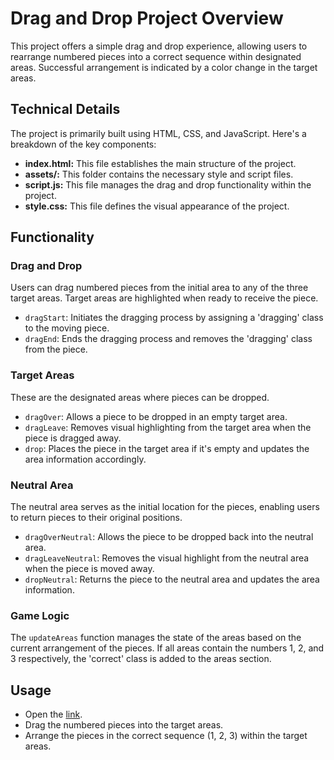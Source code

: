 # Drag and Drop Project Overview

This project offers a simple drag and drop experience, allowing users to rearrange numbered pieces into a correct sequence within designated areas. Successful arrangement is indicated by a color change in the target areas.

## Technical Details

The project is primarily built using HTML, CSS, and JavaScript. Here's a breakdown of the key components:

- **index.html:** This file establishes the main structure of the project.
- **assets/:** This folder contains the necessary style and script files.
- **script.js:** This file manages the drag and drop functionality within the project.
- **style.css:** This file defines the visual appearance of the project.

## Functionality

### Drag and Drop

Users can drag numbered pieces from the initial area to any of the three target areas. Target areas are highlighted when ready to receive the piece.

- `dragStart`: Initiates the dragging process by assigning a 'dragging' class to the moving piece.
- `dragEnd`: Ends the dragging process and removes the 'dragging' class from the piece.

### Target Areas

These are the designated areas where pieces can be dropped.

- `dragOver`: Allows a piece to be dropped in an empty target area.
- `dragLeave`: Removes visual highlighting from the target area when the piece is dragged away.
- `drop`: Places the piece in the target area if it's empty and updates the area information accordingly.

### Neutral Area

The neutral area serves as the initial location for the pieces, enabling users to return pieces to their original positions.

- `dragOverNeutral`: Allows the piece to be dropped back into the neutral area.
- `dragLeaveNeutral`: Removes the visual highlight from the neutral area when the piece is moved away.
- `dropNeutral`: Returns the piece to the neutral area and updates the area information.

### Game Logic

The `updateAreas` function manages the state of the areas based on the current arrangement of the pieces. If all areas contain the numbers 1, 2, and 3 respectively, the 'correct' class is added to the areas section.

## Usage

- Open the [link](https://ramon-braga.github.io/drag-and-drop/).
- Drag the numbered pieces into the target areas.
- Arrange the pieces in the correct sequence (1, 2, 3) within the target areas.
